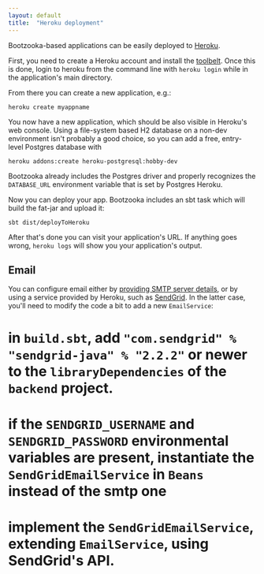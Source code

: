 ```yaml
---
layout: default
title:  "Heroku deployment"
---
```


Bootzooka-based applications can be easily deployed to [Heroku](https://www.heroku.com).

First, you need to create a Heroku account and install the [toolbelt](https://toolbelt.heroku.com).
Once this is done, login to heroku from the command line with `heroku login` while in the application's main directory.

From there you can create a new application, e.g.:

````
heroku create myappname
````

You now have a new application, which should be also visible in Heroku's web console.
Using a file-system based H2 database on a non-dev environment isn't probably a good choice, so you can add a free, entry-level Postgres database with

````
heroku addons:create heroku-postgresql:hobby-dev
````

Bootzooka already includes the Postgres driver and properly recognizes the `DATABASE_URL` environment variable that is set by Postgres Heroku.

Now you can deploy your app. Bootzooka includes an sbt task which will build the fat-jar and upload it:

````
sbt dist/deployToHeroku
````

After that's done you can visit your application's URL. If anything goes wrong, `heroku logs` will show you your application's output.

## Email

You can configure email either by [providing SMTP server details](config.html), or by using a service provided by Heroku, such as [SendGrid](https://sendgrid.com). In the latter case, you'll need to modify the code a bit to add a new `EmailService`:

# in `build.sbt`, add `"com.sendgrid" % "sendgrid-java" % "2.2.2"` or newer to the `libraryDependencies` of the `backend` project.
# if the `SENDGRID_USERNAME` and `SENDGRID_PASSWORD` environmental variables are present, instantiate the `SendGridEmailService` in `Beans` instead of the smtp one
# implement the `SendGridEmailService`, extending `EmailService`, using SendGrid's API. 